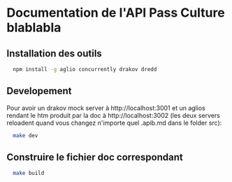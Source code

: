 # Documentation de l'API Pass Culture blablabla

## Installation des outils

```bash
  npm install -g aglio concurrently drakov dredd
```

## Developement

Pour avoir un drakov mock server à http://localhost:3001
et un aglios rendant le htm produit par la doc à http://localhost:3002
(les deux servers reloadent quand vous changez n'importe quel .apib.md dans le folder src):

```bash
  make dev
```

## Construire le fichier doc correspondant

```bash
  make build
```

